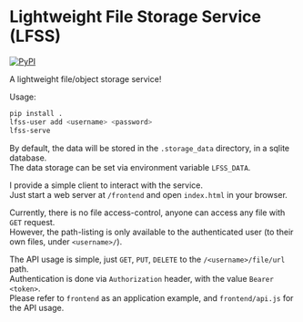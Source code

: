 # Lightweight File Storage Service (LFSS)
[![PyPI](https://img.shields.io/pypi/v/lfss)](https://pypi.org/project/lfss/)

A lightweight file/object storage service!

Usage: 
```sh
pip install .
lfss-user add <username> <password>
lfss-serve
```

By default, the data will be stored in the `.storage_data` directory, in a sqlite database.  
The data storage can be set via environment variable `LFSS_DATA`.

I provide a simple client to interact with the service.  
Just start a web server at `/frontend` and open `index.html` in your browser.

Currently, there is no file access-control, anyone can access any file with `GET` request.  
However, the path-listing is only available to the authenticated user (to their own files, under `<username>/`).  

The API usage is simple, just `GET`, `PUT`, `DELETE` to the `/<username>/file/url` path.  
Authentication is done via `Authorization` header, with the value `Bearer <token>`.  
Please refer to `frontend` as an application example, and `frontend/api.js` for the API usage.